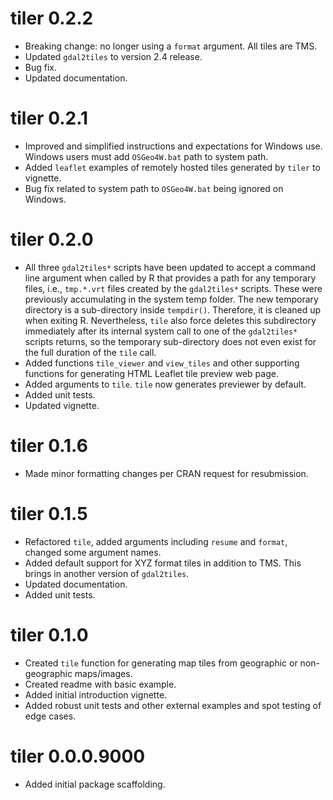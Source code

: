 # tiler 0.2.2

* Breaking change: no longer using a `format` argument. All tiles are TMS.
* Updated `gdal2tiles` to version 2.4 release.
* Bug fix.
* Updated documentation.

# tiler 0.2.1

* Improved and simplified instructions and expectations for Windows use. Windows users must add `OSGeo4W.bat` path to system path.
* Added `leaflet` examples of remotely hosted tiles generated by `tiler` to vignette.
* Bug fix related to system path to `OSGeo4W.bat` being ignored on Windows.

# tiler 0.2.0

* All three `gdal2tiles*` scripts have been updated to accept a command line argument when called by R that provides a path for any temporary files, i.e., `tmp.*.vrt` files created by the `gdal2tiles*` scripts. These were previously accumulating in the system temp folder. The new temporary directory is a sub-directory inside `tempdir()`. Therefore, it is cleaned up when exiting R. Nevertheless, `tile` also force deletes this subdirectory immediately after its internal system call to one of the `gdal2tiles*` scripts returns, so the temporary sub-directory does not even exist for the full duration of the `tile` call.
* Added functions `tile_viewer` and `view_tiles` and other supporting functions for generating HTML Leaflet tile preview web page.
* Added arguments to `tile`. `tile` now generates previewer by default.
* Added unit tests.
* Updated vignette.

# tiler 0.1.6

* Made minor formatting changes per CRAN request for resubmission.

# tiler 0.1.5

* Refactored `tile`, added arguments including `resume` and `format`, changed some argument names.
* Added default support for XYZ format tiles in addition to TMS. This brings in another version of `gdal2tiles`.
* Updated documentation.
* Added unit tests.

# tiler 0.1.0

* Created `tile` function for generating map tiles from geographic or non-geographic maps/images.
* Created readme with basic example.
* Added initial introduction vignette.
* Added robust unit tests and other external examples and spot testing of edge cases.

# tiler 0.0.0.9000

* Added initial package scaffolding.

